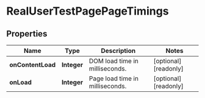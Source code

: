 

# RealUserTestPagePageTimings


## Properties

| Name | Type | Description | Notes |
|------------ | ------------- | ------------- | -------------|
|**onContentLoad** | **Integer** | DOM load time in milliseconds. |  [optional] [readonly] |
|**onLoad** | **Integer** | Page load time in milliseconds. |  [optional] [readonly] |



